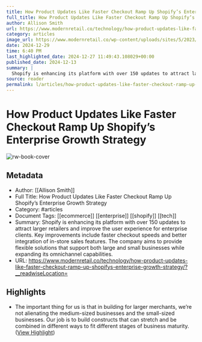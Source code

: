 ```yaml
---
title: How Product Updates Like Faster Checkout Ramp Up Shopify’s Enterprise Growth Strategy
full_title: How Product Updates Like Faster Checkout Ramp Up Shopify’s Enterprise Growth Strategy
author: Allison Smith
url: https://www.modernretail.co/technology/how-product-updates-like-faster-checkout-ramp-up-shopifys-enterprise-growth-strategy/?__readwiseLocation=
category: articles
image_url: https://www.modernretail.co/wp-content/uploads/sites/5/2023/03/IMG_8806-e1706725087222.jpg
date: 2024-12-29
time: 6:40 PM
last_highlighted_date: 2024-12-27 11:49:43.108029+00:00
published_date: 2024-12-13
summary: |
  Shopify is enhancing its platform with over 150 updates to attract larger retailers and improve the user experience for enterprise clients. Key improvements include faster checkout speeds and better integration of in-store sales features. The company aims to provide flexible solutions that support both large and small businesses while expanding its omnichannel capabilities.
source: reader
permalink: l/articles/how-product-updates-like-faster-checkout-ramp-up-shopify-s-enterprise-growth-strategy
---
```

# How Product Updates Like Faster Checkout Ramp Up Shopify’s Enterprise Growth Strategy

![rw-book-cover](https://www.modernretail.co/wp-content/uploads/sites/5/2023/03/IMG_8806-e1706725087222.jpg)

## Metadata
- Author: [[Allison Smith]]
- Full Title: How Product Updates Like Faster Checkout Ramp Up Shopify’s Enterprise Growth Strategy
- Category: #articles
- Document Tags: [[ecommerce]] [[enterprise]] [[shopify]] [[tech]] 
- Summary: Shopify is enhancing its platform with over 150 updates to attract larger retailers and improve the user experience for enterprise clients. Key improvements include faster checkout speeds and better integration of in-store sales features. The company aims to provide flexible solutions that support both large and small businesses while expanding its omnichannel capabilities.
- URL: https://www.modernretail.co/technology/how-product-updates-like-faster-checkout-ramp-up-shopifys-enterprise-growth-strategy/?__readwiseLocation=

## Highlights
- The important thing for us is that in building for larger merchants, we’re not alienating the medium-sized businesses and the small-sized businesses. Our job is to build constructs that can stretch and be combined in different ways to fit different stages of business maturity. ([View Highlight](https://read.readwise.io/read/01jg3z6wsjncw02vr2zj3cp59p))


